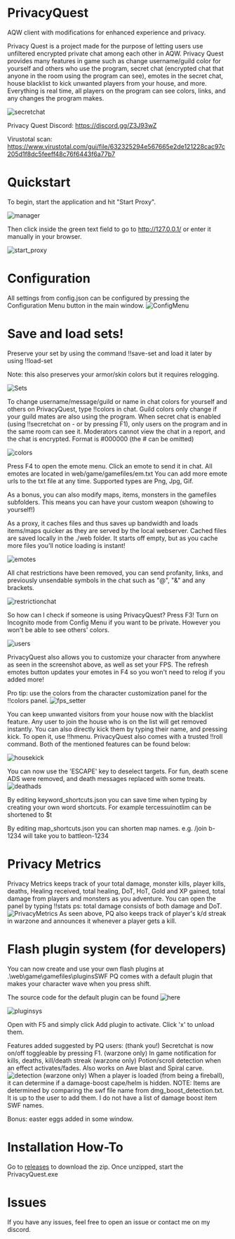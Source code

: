 # PrivacyQuest
AQW client with modifications for enhanced experience and privacy.

Privacy Quest is a project made for the purpose of letting users use unfiltered encrypted private chat among each other in AQW. Privacy Quest provides many features in game such as change username/guild color for yourself and others who use the program, secret chat (encrypted chat that anyone in the room using the program can see), emotes in the secret chat, house blacklist to kick unwanted players from your house, and more. Everything is real time, all players on the program can see colors, links, and any changes the program makes.

![secretchat](https://raw.githubusercontent.com/Miyah-chan/PrivacyQuest/main/media/secretchat.png)



Privacy Quest Discord: https://discord.gg/Z3J93wZ

Virustotal scan: https://www.virustotal.com/gui/file/632325294e567665e2de121228cac97c205d1f8dc5feeff48c76f6443f6a77b7

# Quickstart
To begin, start the application and hit "Start Proxy".

![manager](https://raw.githubusercontent.com/Miyah-chan/PrivacyQuest/main/media/inactive.png)

Then click inside the green text field to go to http://127.0.0.1/ or enter it manually in your browser.

![start_proxy](https://raw.githubusercontent.com/Miyah-chan/PrivacyQuest/main/media/activate_proxy.png)
# Configuration
All settings from config.json can be configured by pressing the Configuration Menu button in the main window.
![ConfigMenu](https://raw.githubusercontent.com/Miyah-chan/PrivacyQuest/main/media/ConfigMenu.png)

# Save and load sets!
Preserve your set by using the command !!save-set <name> and load it later by using !!load-set <name>

Note: this also preserves your armor/skin colors but it requires relogging.

![Sets](https://raw.githubusercontent.com/Miyah-chan/PrivacyQuest/main/media/load_save_set.gif)


To change username/message/guild or name in chat colors for yourself and others on PrivacyQuest, type !!colors in chat. Guild colors only change if your guild mates are also using the program. When secret chat is enabled (using !!secretchat on - or by pressing F1), only users on the program and in the same room can see it. Moderators cannot view the chat in a report, and the chat is encrypted.
Format is #000000 (the # can be omitted)

![colors](https://raw.githubusercontent.com/Miyah-chan/PrivacyQuest/main/media/colors.png)

Press F4 to open the emote menu. Click an emote to send it in chat. All emotes are located in web/game/gamefiles/em.txt You can add more emote urls to the txt file at any time. Supported types are Png, Jpg, Gif. 

As a bonus, you can also modify maps, items, monsters in the gamefiles subfolders. This means you can have your custom weapon (showing to yourself!)

As a proxy, it caches files and thus saves up bandwidth and loads items/maps quicker as they are served by the local webserver.
Cached files are saved locally in the ./web folder. It starts off empty, but as you cache more files you'll notice loading is instant!

![emotes](https://raw.githubusercontent.com/Miyah-chan/PrivacyQuest/main/media/emotes.png)

All chat restrictions have been removed, you can send profanity, links, and previously unsendable symbols in the chat such as "@", "&" and any brackets.

![restrictionchat](https://raw.githubusercontent.com/Miyah-chan/PrivacyQuest/main/media/chat_restrictions_removed.png)

So how can I check if someone is using PrivacyQuest? Press F3! Turn on Incognito mode from Config Menu if you want to be private. However you won't be able to see others' colors.

![users](https://raw.githubusercontent.com/Miyah-chan/PrivacyQuest/main/media/pqinmap.png)



PrivacyQuest also allows you to customize your character from anywhere as seen in the screenshot above, as well as set your FPS. The refresh emotes button updates your emotes in F4 so you won't need to relog if you added more! 

Pro tip: use the colors from the character customization panel for the !!colors panel.
![fps_setter](https://raw.githubusercontent.com/Miyah-chan/PrivacyQuest/main/media/fps_setter.gif)


You can keep unwanted visitors from your house now with the blacklist feature. Any user to join the house who is on the list will get removed instantly. You can also directly kick them by typing their name, and pressing kick. To open it, use !!hmenu. 
PrivacyQuest also comes with a trusted !!roll command. Both of the mentioned features can be found below:

![housekick](https://raw.githubusercontent.com/Miyah-chan/PrivacyQuest/main/media/roll_housekick_Trim.gif)



You can now use the 'ESCAPE' key to deselect targets.
For fun, death scene ADS were removed, and death messages replaced with some treats.
![deathads](https://raw.githubusercontent.com/Miyah-chan/PrivacyQuest/main/media/adless.png)

By editing keyword_shortcuts.json you can save time when typing by creating your own word shortcuts.
For example tercessuinotlim can be shortened to $t

By editing map_shortcuts.json you can shorten map names. e.g. /join b-1234 will take you to battleon-1234

# Privacy Metrics
Privacy Metrics keeps track of your total damage, monster kills, player kills, deaths, Healing received, total healing, DoT, HoT, Gold and XP gained, total damage from players and monsters as you adventure. You can open the panel by typing !!stats
ps: total damage consists of both damage and DoT.
![PrivacyMetrics](https://raw.githubusercontent.com/Miyah-chan/PrivacyQuest/main/media/kill_toast_metrics_Trim.gif)
As seen above, PQ also keeps track of player's k/d streak in warzone and announces it whenever a player gets a kill.
# Flash plugin system (for developers)
You can now create and use your own flash plugins at .\web\game\gamefiles\pluginsSWF
PQ comes with a default plugin that makes your character wave when you press shift.

The source code for the default plugin can be found ![here](https://github.com/Miyah-chan/PrivacyQuest/tree/main/plugin_src)

![pluginsys](https://raw.githubusercontent.com/Miyah-chan/PrivacyQuest/main/media/press_shift_Trim.gif)

Open with F5 and simply click Add plugin to activate. Click 'x' to unload them.

Features added suggested by PQ users: (thank you!)
Secretchat is now on/off toggleable by pressing F1.
(warzone only) In game notification for kills, deaths, kill/death streak
(warzone only) Potion/scroll detection when an effect activates/fades. Also works on Awe blast and Spiral carve.
![detection](https://raw.githubusercontent.com/Miyah-chan/PrivacyQuest/main/media/potions_Trim.gif)
(warzone only) When a player is loaded (from being a fireball), it can determine if a damage-boost cape/helm is hidden. 
NOTE: Items are determined by comparing the swf file name from dmg_boost_detection.txt. It is up to the user to add them. I do not have a list of damage boost item SWF names.

Bonus: easter eggs added in some window.



# Installation How-To
Go to [releases](https://github.com/Miyah-chan/PrivacyQuest/releases/) to download the zip.
Once unzipped, start the PrivacyQuest.exe

# Issues
If you have any issues, feel free to open an issue or contact me on my discord.
